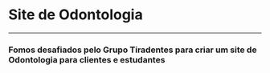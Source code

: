 <h1> Site de Odontologia</h1>
<hr>
<h3>Fomos desafiados pelo Grupo Tiradentes para criar um site de Odontologia para clientes e estudantes</h3>